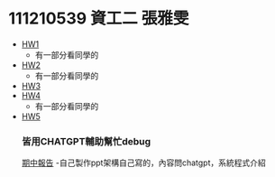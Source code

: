 # 111210539 資工二 張雅雯
- [HW1](https://github.com/yawem0525/_sp/tree/main/HW1)
  - 有一部分看同學的
- [HW2](https://github.com/yawem0525/_sp/tree/main/HW2)
  - 有一部分看同學的
- [HW3](https://github.com/yawem0525/_sp/tree/main/HW3/hw3/00e-c4for)
- [HW4](https://github.com/yawem0525/_sp/tree/main/HW4)
  - 有一部分看同學的
- [HW5](https://github.com/yawem0525/_sp/tree/main/hw5)
  ### 皆用CHATGPT輔助幫忙debug
  [期中報告](https://github.com/yawem0525/_sp/blob/main/%E6%9C%9F%E4%B8%AD.md)
  -自己製作ppt架構自己寫的，內容問chatgpt，系統程式介紹
